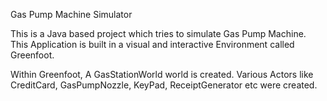 Gas Pump Machine Simulator

This is a Java based project which tries to simulate Gas Pump Machine.
This Application is built in a visual and interactive Environment called Greenfoot.

Within Greenfoot,
A GasStationWorld world is created.
Various Actors like CreditCard, GasPumpNozzle, KeyPad, ReceiptGenerator etc were created.
